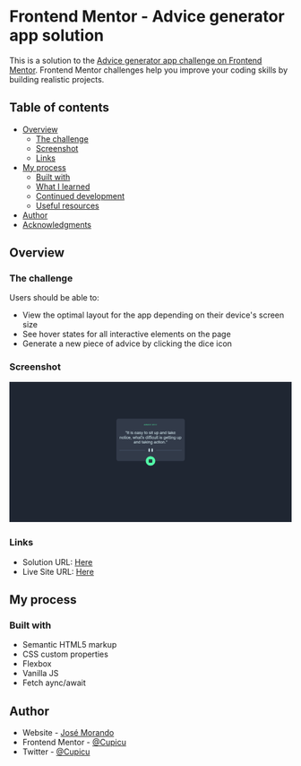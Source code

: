 # Frontend Mentor - Advice generator app solution

This is a solution to the [Advice generator app challenge on Frontend Mentor](https://www.frontendmentor.io/challenges/advice-generator-app-QdUG-13db). Frontend Mentor challenges help you improve your coding skills by building realistic projects.

## Table of contents

- [Overview](#overview)
  - [The challenge](#the-challenge)
  - [Screenshot](#screenshot)
  - [Links](#links)
- [My process](#my-process)
  - [Built with](#built-with)
  - [What I learned](#what-i-learned)
  - [Continued development](#continued-development)
  - [Useful resources](#useful-resources)
- [Author](#author)
- [Acknowledgments](#acknowledgments)

## Overview

### The challenge

Users should be able to:

- View the optimal layout for the app depending on their device's screen size
- See hover states for all interactive elements on the page
- Generate a new piece of advice by clicking the dice icon

### Screenshot

![](./screenshot.jpg)

### Links

- Solution URL: [Here ](https://your-solution-url.com)
- Live Site URL: [Here ](https://your-live-site-url.com)

## My process

### Built with

- Semantic HTML5 markup
- CSS custom properties
- Flexbox
- Vanilla JS
- Fetch aync/await


## Author

- Website - [José Morando](https://www.josemorando.com)
- Frontend Mentor - [@Cupicu](https://www.frontendmentor.io/profile/cupicu)
- Twitter - [@Cupicu](https://www.twitter.com/cupicu)